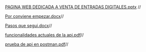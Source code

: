 
[PAGINA WEB DEDICADA A VENTA DE ENTRADAS DIGITALES.pptx](https://github.com/user-attachments/files/19781539/PAGINA.WEB.DEDICADA.A.VENTA.DE.ENTRADAS.DIGITALES.pptx) //

[Por  conviene empezar.docx](https://github.com/user-attachments/files/19781540/Por.conviene.empezar.docx)//

[Pasos que segui.docx](https://github.com/user-attachments/files/19781543/Pasos.que.segui.docx)//

[funcionalidades actuales de la api.pdf](https://github.com/user-attachments/files/19781946/funcionalidades.actuales.de.la.api.pdf)//

[prueba de api en postman.pdf](https://github.com/user-attachments/files/19781947/prueba.de.api.en.postman.pdf)//
